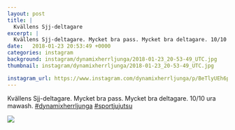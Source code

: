 ```yaml
---
layout: post
title: |
  Kvällens Sjj-deltagare
excerpt: |
  Kvällens Sjj-deltagare. Mycket bra pass. Mycket bra deltagare. 10/10 ura mawash.   
date:   2018-01-23 20:53:49 +0000
categories: instagram
background: instagram/dynamixherrljunga/2018-01-23_20-53-49_UTC.jpg
thumbnail: instagram/dynamixherrljunga/2018-01-23_20-53-49_UTC.jpg

instagram_url: https://www.instagram.com/dynamixherrljunga/p/BeTlyUEh6pj
---
```

Kvällens Sjj-deltagare. Mycket bra pass. Mycket bra deltagare. 10/10 ura mawash.  [#dynamixherrljunga](https://www.instagram.com/explore/tags/dynamixherrljunga/) [#sportjujutsu](https://www.instagram.com/explore/tags/sportjujutsu/)



<img src='{{ site.baseurl }}/instagram/dynamixherrljunga/2018-01-23_20-53-49_UTC.jpg' class='img-fluid' />
